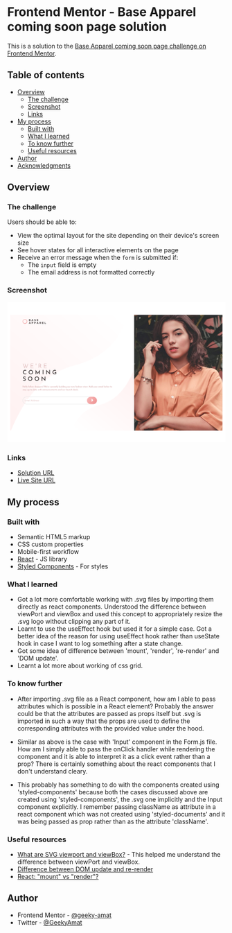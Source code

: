 # Frontend Mentor - Base Apparel coming soon page solution

This is a solution to the [Base Apparel coming soon page challenge on Frontend Mentor](https://www.frontendmentor.io/challenges/base-apparel-coming-soon-page-5d46b47f8db8a7063f9331a0).

## Table of contents

- [Overview](#overview)
  - [The challenge](#the-challenge)
  - [Screenshot](#screenshot)
  - [Links](#links)
- [My process](#my-process)
  - [Built with](#built-with)
  - [What I learned](#what-i-learned)
  - [To know further](#to-know-further)
  - [Useful resources](#useful-resources)
- [Author](#author)
- [Acknowledgments](#acknowledgments)


## Overview

### The challenge

Users should be able to:

- View the optimal layout for the site depending on their device's screen size
- See hover states for all interactive elements on the page
- Receive an error message when the `form` is submitted if:
  - The `input` field is empty
  - The email address is not formatted correctly

### Screenshot

![](./screenshot_desktop.png)



### Links

- [Solution URL](https://github.com/geeky-amat/base-apparel-coming-soon-master)
- [Live Site URL](https://geeky-amat.github.io/base-apparel-coming-soon-master/)

## My process

### Built with

- Semantic HTML5 markup
- CSS custom properties
- Mobile-first workflow
- [React](https://reactjs.org/) - JS library
- [Styled Components](https://styled-components.com/) - For styles


### What I learned

- Got a lot more comfortable working with .svg files by importing them directly as react components. Understood the difference between viewPort and viewBox and used this concept to appropriately resize the .svg logo without clipping any part of it.
- Learnt to use the useEffect hook but used it for a simple case. Got a better idea of the reason for using useEffect hook rather than useState hook in case I want to log something after a state change.
- Got some idea of difference between 'mount', 'render', 're-render' and 'DOM update'.
- Learnt a lot more about working of css grid.

### To know further

- After importing .svg file as a React component, how am I able to pass attributes which is possible in a React element? Probably the answer could be that the attributes are passed as props itself but .svg is imported in such a way that the props are used to define the corresponding attributes with the provided value under the hood.

- Similar as above is the case with 'Input' component in the Form.js file. How am I simply able to pass the onClick handler while rendering the component and it is able to interpret it as a click event rather than a prop? There is certainly something about the react components that I don't understand cleary.

- This probably has something to do with the components created using 'styled-components' because both the cases discussed above are created using 'styled-components', the .svg one implicitly and the Input component explicitly. I remember passing className as attribute in a react component which was not created using 'styled-documents' and it was being passed as prop rather than as the attribute 'className'.

### Useful resources

- [What are SVG viewport and viewBox?](https://www.youtube.com/watch?v=TBYJ2V1jAlA) - This helped me understand the difference between viewPort and viewBox.
- [Difference between DOM update and re-render](https://stackoverflow.com/questions/67947808/difference-between-dom-update-and-re-render)
- [React: "mount" vs "render"?](https://reacttraining.com/blog/mount-vs-render/)


## Author

- Frontend Mentor - [@geeky-amat](https://www.frontendmentor.io/profile/geeky-amat)
- Twitter - [@GeekyAmat](https://www.twitter.com/GeekyAmat)